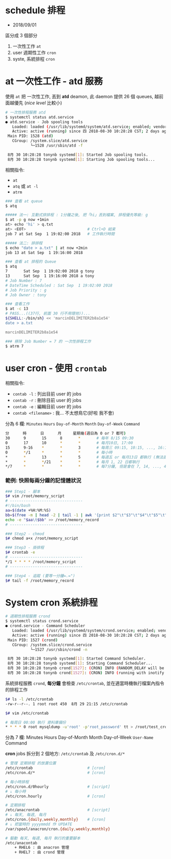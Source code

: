 # schedule 排程

- 2018/09/01

區分成 3 個部分

1. 一次性工作 `at`
2. user 週期性工作 `cron`
3. syste, 系統排程 `cron`



# at 一次性工作 - atd 服務

使用 `at` 把 一次性工作, 丟到 **atd** deamon, 此 daemon 提供 26 個 queues, 越前面越優先 (*nice level* 比較小)

```sh
# 一次性排程服務 atd
$ systemctl status atd.service
● atd.service - Job spooling tools
   Loaded: loaded (/usr/lib/systemd/system/atd.service; enabled; vendor preset: enabled)
   Active: active (running) since 四 2018-08-30 10:28:28 CST; 2 days ago
 Main PID: 1528 (atd)
   CGroup: /system.slice/atd.service
           └─1528 /usr/sbin/atd -f

 8月 30 10:28:28 tonynb systemd[1]: Started Job spooling tools.
 8月 30 10:28:28 tonynb systemd[1]: Starting Job spooling tools...
```

相關指令:

- `at`
- `atq` 或 `at -l`
- `atrm`


```sh
### 查看 at queue
$ atq

##### 法一: 互動式排排程 : 1分鐘之後, 把「hi」丟到檔案, 排程優先等級: g
$ at -p g now +1min
at> echo 'hi' > q.txt
at> <EOT>                           # Ctrl+D 結束
job 7 at Sat Sep  1 19:02:00 2018   # 工作執行時間

##### 法二: 排排程
$ echo "date > a.txt" | at now +2min
job 13 at Sat Sep  1 19:16:00 2018

### 查看 at 排程的 Queue
$ atq
7       Sat Sep  1 19:02:00 2018 g tony
13      Sat Sep  1 19:16:00 2018 a tony
# Job Number : 7
# DateTime Scheduled : Sat Sep  1 19:02:00 2018
# Job Priority : g
# Job Owner : tony

### 查看工作
$ at -c 13
# PASS...((37行, 前面 30 行不用理他))...
${SHELL:-/bin/sh} << 'marcinDELIMITER2b8a1e54'
date > a.txt

marcinDELIMITER2b8a1e54

### 移除 Job Number = 7 的 一次性排程工作
$ atrm 7
```



# user cron - 使用 `crontab`

相關指令:
- `contab -l` : 列出目前 user 的 jobs
- `contab -r` : 刪除目前 user 的 jobs
- `contab -e` : 編輯目前 user 的 jobs
- `contab <filename>` : 我... 不太想鳥它(好啦 我不會)

分為 6 欄: `Minutes` `Hours` `Day-of-Month` `Month` `Day-of-Week` `Command`

```sh
分      時      日      月     星期幾(週日為 0 or 7 都可)
30      9       15      8       *       # 每年 8/15 09:30
0       17      10      *       *       # 每月10日, 17:00
15      9-16    *       *       3       # 每周三 09:15, 10:15, ..., 16:15
0       */1     *       *       *       # 每小時
*       *       13      *       5       # 每週五 or 每月13日 都執行 (無法直接由此設定 每月13日週五)
*       *       */21    *       *       # 每月 1, 22 日都執行
*/7     *       *       *       *       # 每7分鐘, 但是會在 7, 14, ..., 49, 56, 0 分執行(跨時不計算)
```


### 範例: 快照每兩分鐘的記憶體狀況

```bash
### Step1 - 腳本
$# vim /root/memory_script
# --------------------------------
#!/bin/bash
aa=$(date +%H:%M:%S)
bb=$(free -m | head -2 | tail -1 | awk '{print $2"\t"$3"\t"$4"\t"$5"\t"$6"\t"$7}')
echo -e "$aa\t$bb" >> /root/memory_record
# --------------------------------

### Step2 - chmod
$# chmod a+x /root/memory_script

### Step3 - 掛排程
$# crontab -e
# --------------------------------
*/1 * * * * /root/memory_script
# --------------------------------

### Step4 - 追蹤 (要等一分鐘=.=")
$# tail -f /root/memory_record
```



# System cron 系統排程

```sh
# 週期性排程服務 crond
$ systemctl status crond.service
● crond.service - Command Scheduler
   Loaded: loaded (/usr/lib/systemd/system/crond.service; enabled; vendor preset: enabled)
   Active: active (running) since 四 2018-08-30 10:28:28 CST; 2 days ago
 Main PID: 1527 (crond)
   CGroup: /system.slice/crond.service
           └─1527 /usr/sbin/crond -n

 8月 30 10:28:28 tonynb systemd[1]: Started Command Scheduler.
 8月 30 10:28:28 tonynb systemd[1]: Starting Command Scheduler...
 8月 30 10:28:28 tonynb crond[1527]: (CRON) INFO (RANDOM_DELAY will be scaled with factor 27% if used.)
 8月 30 10:28:28 tonynb crond[1527]: (CRON) INFO (running with inotify support)
```

系統排程服務 `crond`, **每分鐘** 會檢查 `/etc/crontab`, 並在適當時機執行檔案內指令的排程工作

```sh
$# ls -l /etc/crontab
-rw-r--r--. 1 root root 450  8月 29 21:15 /etc/crontab

$# vim /etc/crontab

# 每周日 00:00 執行 資料庫備份
* * * * 0 root mysqldump -u'root' -p'root_password' tt > /root/test_crontab/bck_`date +\%m\%d\%H\%M`.sql
```

分為 7 欄: Minutes Hours Day-of-Month Month Day-of-Week `User-Name` Command

**cron** jobs 拆分到 2 個地方: `/etc/crontab` 及 `/etc/cron.d/*`

```sh
# 管理 定期排程 的放置位置
/etc/crontab                        # [cron]
/etc/cron.d/*                       # [cron]

# 每小時排程
/etc/cron.d/0hourly                 # [script]
# ↓ 每小時
/etc/cron.hourly                    # [cron]

# 定期排程
/etc/anacrontab                     # [script]
# ↓ 每天, 每週, 每月
/etc/cron.{daily,weekly,monthly}    # [cron]
# ↓ 把當時的 yyyymmdd 作 UPDATE
/var/spool/anacron/cron.{daily,weekly,monthly}

# 驅動 每天, 每週, 每月 執行的重要腳本
/etc/anacontab
    + RHEL6 : 由 anacron 管理
    + RHEL7 : 由 crond 管理
```
